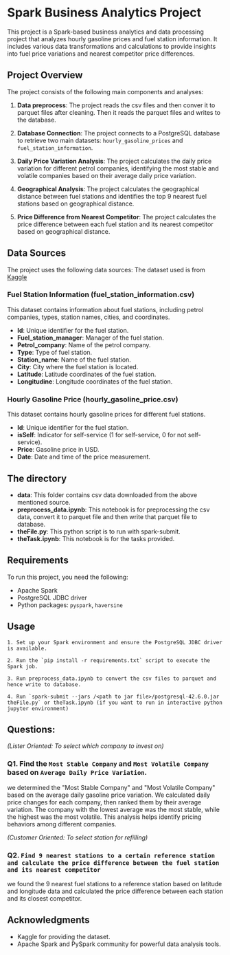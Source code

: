 # Spark Business Analytics Project

This project is a Spark-based business analytics and data processing project that analyzes hourly gasoline prices and fuel station information. It includes various data transformations and calculations to provide insights into fuel price variations and nearest competitor price differences.

## Project Overview

The project consists of the following main components and analyses:
1. **Data preprocess**: The project reads the csv files and then conver it to parquet files after cleaning. Then it reads the parquet files and writes to the database.

2. **Database Connection**: The project connects to a PostgreSQL database to retrieve two main datasets: `hourly_gasoline_prices` and `fuel_station_information`.

3. **Daily Price Variation Analysis**: The project calculates the daily price variation for different petrol companies, identifying the most stable and volatile companies based on their average daily price variation.

4. **Geographical Analysis**: The project calculates the geographical distance between fuel stations and identifies the top 9 nearest fuel stations based on geographical distance.

5. **Price Difference from Nearest Competitor**: The project calculates the price difference between each fuel station and its nearest competitor based on geographical distance.

## Data Sources

The project uses the following data sources:
The dataset used is from [Kaggle](https://www.kaggle.com/datasets/alessandrolobello/gasoline-hourly-price-tracker-from-2022?select=Hourly_Gasoline_Prices.csv)


### Fuel Station Information (fuel_station_information.csv)

This dataset contains information about fuel stations, including petrol companies, types, station names, cities, and coordinates.

- **Id**: Unique identifier for the fuel station.
- **Fuel_station_manager**: Manager of the fuel station.
- **Petrol_company**: Name of the petrol company.
- **Type**: Type of fuel station.
- **Station_name**: Name of the fuel station.
- **City**: City where the fuel station is located.
- **Latitude**: Latitude coordinates of the fuel station.
- **Longitudine**: Longitude coordinates of the fuel station.

### Hourly Gasoline Price (hourly_gasoline_price.csv)

This dataset contains hourly gasoline prices for different fuel stations.

- **Id**: Unique identifier for the fuel station.
- **isSelf**: Indicator for self-service (1 for self-service, 0 for not self-service).
- **Price**: Gasoline price in USD.
- **Date**: Date and time of the price measurement.

## The directory

- **data**: This folder contains csv data downloaded from the above mentioned source.
- **preprocess_data.ipynb**: This notebook is for preprocessing the csv data, convert it to parquet file and then write that parquet file to database.
- **theFile.py**: This python script is to run with spark-submit.
- **theTask.ipynb**: This notebook is for the tasks provided.


## Requirements

To run this project, you need the following:

- Apache Spark
- PostgreSQL JDBC driver
- Python packages: `pyspark`, `haversine`

## Usage

    1. Set up your Spark environment and ensure the PostgreSQL JDBC driver is available.

    2. Run the `pip install -r requirements.txt` script to execute the Spark job.

    3. Run preprocess_data.ipynb to convert the csv files to parquet and hence write to database.

    4. Run `spark-submit --jars /<path to jar file>/postgresql-42.6.0.jar theFile.py` or theTask.ipynb (if you want to run in interactive python jupyter environment)

## Questions:

*(Lister Oriented: To select which company to invest on)*
### Q1. Find the `Most Stable Company` and `Most Volatile Company` based on `Average Daily Price Variation`.

we determined the "Most Stable Company" and "Most Volatile Company" based on the average daily gasoline price variation. We calculated daily price changes for each company, then ranked them by their average variation. The company with the lowest average was the most stable, while the highest was the most volatile. This analysis helps identify pricing behaviors among different companies.

*(Customer Oriented: To select station for refilling)*
### Q2. `Find 9 nearest stations to a certain reference station and calculate the price difference between the fuel station and its nearest competitor`

we found the 9 nearest fuel stations to a reference station based on latitude and longitude data and calculated the price difference between each station and its closest competitor.


## Acknowledgments

- Kaggle for providing the dataset.
- Apache Spark and PySpark community for powerful data analysis tools.
